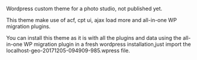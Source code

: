 Wordpress custom theme for a photo studio, not published yet.

This theme make use of acf, cpt ui, ajax load more and all-in-one WP migration plugins.

You can install this theme as it is with all the plugins and data using the all-in-one WP migration plugin in a fresh wordpress installation,just import the localhost-geo-20171205-094909-985.wpress file.
